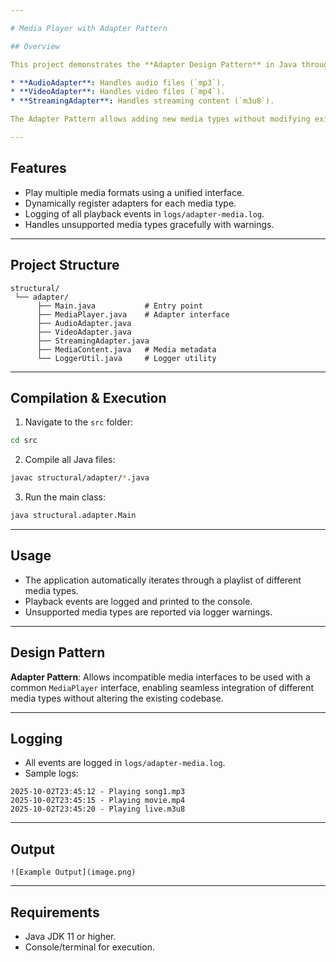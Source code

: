 ```yaml
---

# Media Player with Adapter Pattern

## Overview

This project demonstrates the **Adapter Design Pattern** in Java through a **media player system**. The system supports multiple media types (`mp3`, `mp4`, `m3u8`) by using adapters that **bridge incompatible interfaces** and allow seamless playback.

* **AudioAdapter**: Handles audio files (`mp3`).
* **VideoAdapter**: Handles video files (`mp4`).
* **StreamingAdapter**: Handles streaming content (`m3u8`).

The Adapter Pattern allows adding new media types without modifying existing code, following the **Open/Closed Principle**.

---
```


## Features

* Play multiple media formats using a unified interface.
* Dynamically register adapters for each media type.
* Logging of all playback events in `logs/adapter-media.log`.
* Handles unsupported media types gracefully with warnings.

---

## Project Structure

```
structural/
 └── adapter/
      ├── Main.java           # Entry point
      ├── MediaPlayer.java    # Adapter interface
      ├── AudioAdapter.java
      ├── VideoAdapter.java
      ├── StreamingAdapter.java
      ├── MediaContent.java   # Media metadata
      └── LoggerUtil.java     # Logger utility
```

---

## Compilation & Execution

1. Navigate to the `src` folder:

```bash
cd src
```

2. Compile all Java files:

```bash
javac structural/adapter/*.java
```

3. Run the main class:

```bash
java structural.adapter.Main
```

---

## Usage

* The application automatically iterates through a playlist of different media types.
* Playback events are logged and printed to the console.
* Unsupported media types are reported via logger warnings.

---

## Design Pattern

**Adapter Pattern**: Allows incompatible media interfaces to be used with a common `MediaPlayer` interface, enabling seamless integration of different media types without altering the existing codebase.

---

## Logging

* All events are logged in `logs/adapter-media.log`.
* Sample logs:

```
2025-10-02T23:45:12 - Playing song1.mp3
2025-10-02T23:45:15 - Playing movie.mp4
2025-10-02T23:45:20 - Playing live.m3u8
```

---

## Output



```
![Example Output](image.png)
```

---

## Requirements

* Java JDK 11 or higher.
* Console/terminal for execution.


